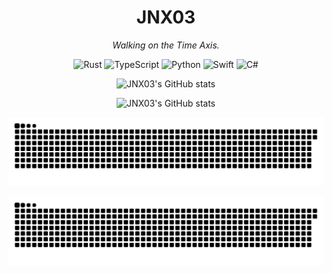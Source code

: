 <div align="center">

# JNX03

*Walking on the Time Axis.*

</div>

<div align="center">

![Rust](https://img.shields.io/badge/Rust-000000?style=flat-square&logo=rust)
![TypeScript](https://img.shields.io/badge/TypeScript-3178C6?style=flat-square&logo=typescript&logoColor=white)
![Python](https://img.shields.io/badge/Python-3776AB?style=flat-square&logo=python&logoColor=white)
![Swift](https://img.shields.io/badge/Swift-FA7343?style=flat-square&logo=swift&logoColor=white)
![C#](https://img.shields.io/badge/C%23-239120?style=flat-square&logo=c-sharp&logoColor=white)

</div>

<div align="center">

![JNX03's GitHub stats](https://github-readme-stats.vercel.app/api?username=JNX03&show_icons=true&theme=transparent)

![JNX03's GitHub stats](https://github-readme-stats.vercel.app/api?username=JNX03&show_icons=true&theme=dark)

![github contribution grid snake animation](https://raw.githubusercontent.com/JNX03/JNX03/output/github-contribution-grid-snake.svg)

![github contribution grid snake animation](https://raw.githubusercontent.com/JNX03/JNX03/output/github-contribution-grid-snake-dark.svg)

</div>

